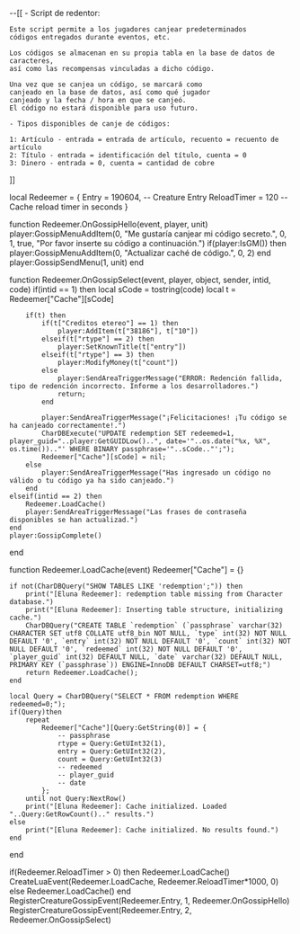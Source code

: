 --[[
    - Script de redentor:
    
    Este script permite a los jugadores canjear predeterminados
    códigos entregados durante eventos, etc.
    
    Los códigos se almacenan en su propia tabla en la base de datos de caracteres,
    así como las recompensas vinculadas a dicho código.
    
    Una vez que se canjea un código, se marcará como
    canjeado en la base de datos, así como qué jugador
    canjeado y la fecha / hora en que se canjeó.
    El código no estará disponible para uso futuro.
    
    - Tipos disponibles de canje de códigos:
    
    1: Artículo - entrada = entrada de artículo, recuento = recuento de artículo
    2: Título - entrada = identificación del título, cuenta = 0
    3: Dinero - entrada = 0, cuenta = cantidad de cobre
]]

local Redeemer = {
    Entry = 190604, -- Creature Entry
    ReloadTimer = 120 -- Cache reload timer in seconds
}

function Redeemer.OnGossipHello(event, player, unit)
    player:GossipMenuAddItem(0, "Me gustaría canjear mi código secreto.", 0, 1, true, "Por favor inserte su código a continuación.")
    if(player:IsGM()) then
        player:GossipMenuAddItem(0, "Actualizar caché de código.", 0, 2)
    end
    player:GossipSendMenu(1, unit)
end

function Redeemer.OnGossipSelect(event, player, object, sender, intid, code)
    if(intid == 1) then
        local sCode = tostring(code)
        local t = Redeemer["Cache"][sCode]
        
        if(t) then
            if(t["Creditos etereo"] == 1) then
                player:AddItem(t["38186"], t["10"])
            elseif(t["rtype"] == 2) then
                player:SetKnownTitle(t["entry"])
            elseif(t["rtype"] == 3) then
                player:ModifyMoney(t["count"])
            else
                player:SendAreaTriggerMessage("ERROR: Redención fallida, tipo de redención incorrecto. Informe a los desarrolladores.")
                return;
            end
            
            player:SendAreaTriggerMessage("¡Felicitaciones! ¡Tu código se ha canjeado correctamente!.")
            CharDBExecute("UPDATE redemption SET redeemed=1, player_guid="..player:GetGUIDLow()..", date='"..os.date("%x, %X", os.time()).."' WHERE BINARY passphrase='"..sCode.."';");
            Redeemer["Cache"][sCode] = nil;
        else
            player:SendAreaTriggerMessage("Has ingresado un código no válido o tu código ya ha sido canjeado.")
        end
    elseif(intid == 2) then
        Redeemer.LoadCache()
        player:SendAreaTriggerMessage("Las frases de contraseña disponibles se han actualizad.")
    end
    player:GossipComplete()
end

function Redeemer.LoadCache(event)
    Redeemer["Cache"] = {}
    
    if not(CharDBQuery("SHOW TABLES LIKE 'redemption';")) then
        print("[Eluna Redeemer]: redemption table missing from Character database.")
        print("[Eluna Redeemer]: Inserting table structure, initializing cache.")
        CharDBQuery("CREATE TABLE `redemption` (`passphrase` varchar(32) CHARACTER SET utf8 COLLATE utf8_bin NOT NULL, `type` int(32) NOT NULL DEFAULT '0', `entry` int(32) NOT NULL DEFAULT '0', `count` int(32) NOT NULL DEFAULT '0', `redeemed` int(32) NOT NULL DEFAULT '0', `player_guid` int(32) DEFAULT NULL, `date` varchar(32) DEFAULT NULL, PRIMARY KEY (`passphrase`)) ENGINE=InnoDB DEFAULT CHARSET=utf8;")
        return Redeemer.LoadCache();
    end
    
    local Query = CharDBQuery("SELECT * FROM redemption WHERE redeemed=0;");
    if(Query)then
        repeat
            Redeemer["Cache"][Query:GetString(0)] = {
                -- passphrase
                rtype = Query:GetUInt32(1),
                entry = Query:GetUInt32(2),
                count = Query:GetUInt32(3)
                -- redeemed
                -- player_guid
                -- date
            };
        until not Query:NextRow()
        print("[Eluna Redeemer]: Cache initialized. Loaded "..Query:GetRowCount().." results.")
    else
        print("[Eluna Redeemer]: Cache initialized. No results found.")
    end
end

if(Redeemer.ReloadTimer > 0) then
    Redeemer.LoadCache()
    CreateLuaEvent(Redeemer.LoadCache, Redeemer.ReloadTimer*1000, 0)
else
    Redeemer.LoadCache()
end
RegisterCreatureGossipEvent(Redeemer.Entry, 1, Redeemer.OnGossipHello)
RegisterCreatureGossipEvent(Redeemer.Entry, 2, Redeemer.OnGossipSelect)

